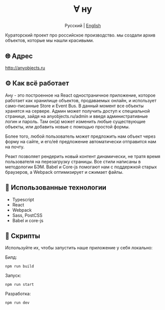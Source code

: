 
# <p align="center">∀ ну</p>
<p align="center">
  <span>Русский</span> |
  <a href="https://github.com/herehavetheseflowers/anyobjects/blob/main/README.en.md">English</a>
</p>

Кураторский проект про российское производство. мы создали архив объектов, которые мы нашли красивыми.

## 🌐 Адрес

http://anyobjects.ru

## ⚙️ Как всё работает

Ану - это построенное на React одностраничное приложение, которое работает как хранилище объектов, продаваемых онлайн, и использует само-писанные Store и Event Bus.
В данный момент все объекты хранятся на сервере. Админ может получить доступ к специальной странице, зайдя на anyobjects.ru/admin и введя административные логин и пароль. Там он(а) может изменить любые существующие объекты, или добавить новые с помощью простой формы.

Более того, любой пользователь может предложить нам объект через форму на сайте, и его/её предложение автоматически отправится нам на почту.

Реакт позволяет рендерить новый контент динамически, не тратя время пользователя на перезагрузку страницы. Все стили написаны в методологии БЭМ. Babel и Core-js помогают нам с поддержкой старых браузеров, а Webpack оптимизирует и сжимает файлы.

## 🦾 Использованные технологии

 - Typescript
 - React
 - Webpack
 - Sass, PostCSS
 - Babel и core-js

## 📜 Скрипты

Используйте их, чтобы запустить наше приложение у себя локально:

Билд:
```
npm run build
```
Запуск:
```
npm run start
```
Разработка:
```
npm run dev
```
